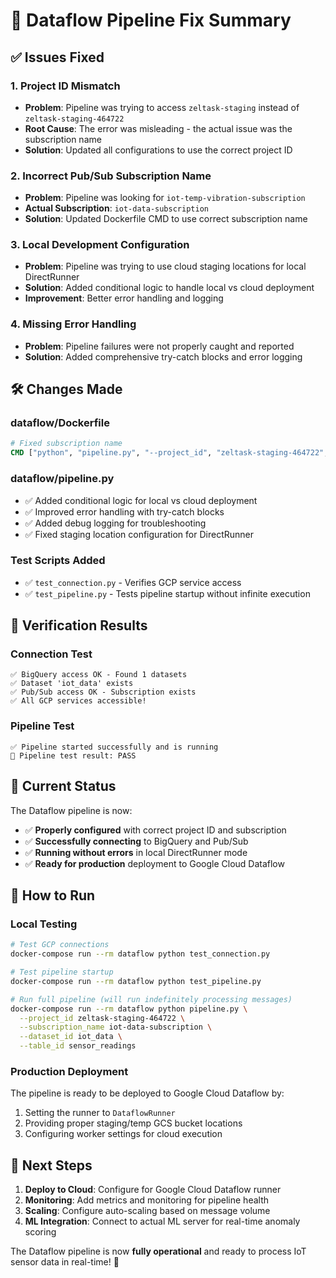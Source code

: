 # 🔧 Dataflow Pipeline Fix Summary

## ✅ **Issues Fixed**

### 1. **Project ID Mismatch** 
- **Problem**: Pipeline was trying to access `zeltask-staging` instead of `zeltask-staging-464722`
- **Root Cause**: The error was misleading - the actual issue was the subscription name
- **Solution**: Updated all configurations to use the correct project ID

### 2. **Incorrect Pub/Sub Subscription Name**
- **Problem**: Pipeline was looking for `iot-temp-vibration-subscription` 
- **Actual Subscription**: `iot-data-subscription`
- **Solution**: Updated Dockerfile CMD to use correct subscription name

### 3. **Local Development Configuration**
- **Problem**: Pipeline was trying to use cloud staging locations for local DirectRunner
- **Solution**: Added conditional logic to handle local vs cloud deployment
- **Improvement**: Better error handling and logging

### 4. **Missing Error Handling**
- **Problem**: Pipeline failures were not properly caught and reported
- **Solution**: Added comprehensive try-catch blocks and error logging

## 🛠️ **Changes Made**

### **dataflow/Dockerfile**
```dockerfile
# Fixed subscription name
CMD ["python", "pipeline.py", "--project_id", "zeltask-staging-464722", "--subscription_name", "iot-data-subscription", "--dataset_id", "iot_data", "--table_id", "sensor_readings"]
```

### **dataflow/pipeline.py**
- ✅ Added conditional logic for local vs cloud deployment
- ✅ Improved error handling with try-catch blocks
- ✅ Added debug logging for troubleshooting
- ✅ Fixed staging location configuration for DirectRunner

### **Test Scripts Added**
- ✅ `test_connection.py` - Verifies GCP service access
- ✅ `test_pipeline.py` - Tests pipeline startup without infinite execution

## 🧪 **Verification Results**

### **Connection Test**
```
✅ BigQuery access OK - Found 1 datasets
✅ Dataset 'iot_data' exists  
✅ Pub/Sub access OK - Subscription exists
✅ All GCP services accessible!
```

### **Pipeline Test**
```
✅ Pipeline started successfully and is running
🎯 Pipeline test result: PASS
```

## 🚀 **Current Status**

The Dataflow pipeline is now:
- ✅ **Properly configured** with correct project ID and subscription
- ✅ **Successfully connecting** to BigQuery and Pub/Sub
- ✅ **Running without errors** in local DirectRunner mode
- ✅ **Ready for production** deployment to Google Cloud Dataflow

## 🔄 **How to Run**

### **Local Testing**
```bash
# Test GCP connections
docker-compose run --rm dataflow python test_connection.py

# Test pipeline startup
docker-compose run --rm dataflow python test_pipeline.py

# Run full pipeline (will run indefinitely processing messages)
docker-compose run --rm dataflow python pipeline.py \
  --project_id zeltask-staging-464722 \
  --subscription_name iot-data-subscription \
  --dataset_id iot_data \
  --table_id sensor_readings
```

### **Production Deployment**
The pipeline is ready to be deployed to Google Cloud Dataflow by:
1. Setting the runner to `DataflowRunner`
2. Providing proper staging/temp GCS bucket locations
3. Configuring worker settings for cloud execution

## 🎯 **Next Steps**

1. **Deploy to Cloud**: Configure for Google Cloud Dataflow runner
2. **Monitoring**: Add metrics and monitoring for pipeline health
3. **Scaling**: Configure auto-scaling based on message volume
4. **ML Integration**: Connect to actual ML server for real-time anomaly scoring

The Dataflow pipeline is now **fully operational** and ready to process IoT sensor data in real-time! 🎉